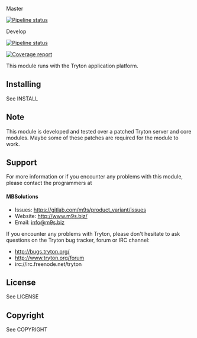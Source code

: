 Master

[![Pipeline status](https://gitlab.com/m9s/product_variant/badges/master/pipeline.svg)](https://gitlab.com/m9s/product_variant/commits/master)

Develop

[![Pipeline status](https://gitlab.com/m9s/product_variant/badges/develop/pipeline.svg)](https://gitlab.com/m9s/product_variant/commits/develop)

[![Coverage report](https://gitlab.com/m9s/product_variant/badges/develop/coverage.svg)](http://m9s.gitlab.io/product_variant)



This module runs with the Tryton application platform.

Installing
----------

See INSTALL

Note
----

This module is developed and tested over a patched Tryton server and
core modules. Maybe some of these patches are required for the module to work.

Support
-------

For more information or if you encounter any problems with this module,
please contact the programmers at

#### MBSolutions

   * Issues:   https://gitlab.com/m9s/product_variant/issues
   * Website:  http://www.m9s.biz/
   * Email:    info@m9s.biz

If you encounter any problems with Tryton, please don't hesitate to ask
questions on the Tryton bug tracker, forum or IRC channel:

   * http://bugs.tryton.org/
   * http://www.tryton.org/forum
   * irc://irc.freenode.net/tryton

License
-------

See LICENSE

Copyright
---------

See COPYRIGHT

